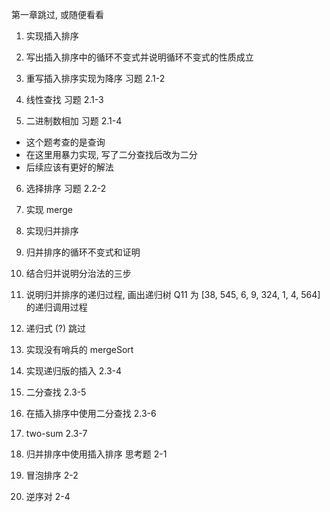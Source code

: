 第一章跳过, 或随便看看

1. 实现插入排序
    
2. 写出插入排序中的循环不变式并说明循环不变式的性质成立    

3. 重写插入排序实现为降序
习题 2.1-2

4. 线性查找
习题 2.1-3

5. 二进制数相加
   习题 2.1-4
* 这个题考查的是查询
* 在这里用暴力实现, 写了二分查找后改为二分
* 后续应该有更好的解法


6. 选择排序
习题 2.2-2

7. 实现 merge

8. 实现归并排序

9. 归并排序的循环不变式和证明

10. 结合归并说明分治法的三步

11. 说明归并排序的递归过程, 画出递归树
 Q11 为 [38, 545, 6, 9, 324, 1, 4, 564] 的递归调用过程

12. 递归式 (?)
跳过

13. 实现没有哨兵的 mergeSort

14. 实现递归版的插入 2.3-4

15. 二分查找
2.3-5

16. 在插入排序中使用二分查找
2.3-6

17. two-sum
2.3-7

18. 归并排序中使用插入排序 
思考题 2-1

19. 冒泡排序
2-2

20. 逆序对
2-4